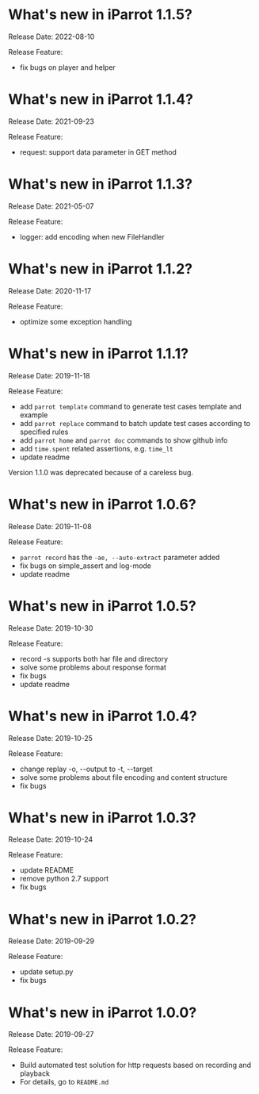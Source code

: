 What's new in iParrot 1.1.5?
===========================
Release Date: 2022-08-10

Release Feature:
* fix bugs on player and helper 


What's new in iParrot 1.1.4?
===========================
Release Date: 2021-09-23

Release Feature:
* request: support data parameter in GET method 
  

What's new in iParrot 1.1.3?
===========================
Release Date: 2021-05-07

Release Feature:
* logger: add encoding when new FileHandler


What's new in iParrot 1.1.2?
===========================
Release Date: 2020-11-17

Release Feature:
* optimize some exception handling


What's new in iParrot 1.1.1?
===========================
Release Date: 2019-11-18

Release Feature:
* add `parrot template` command to generate test cases template and example
* add `parrot replace` command to batch update test cases according to specified rules
* add `parrot home` and `parrot doc` commands to show github info
* add `time.spent` related assertions, e.g. `time_lt`
* update readme

Version 1.1.0 was deprecated because of a careless bug.

What's new in iParrot 1.0.6?
===========================
Release Date: 2019-11-08

Release Feature:
* `parrot record` has the `-ae, --auto-extract` parameter added
* fix bugs on simple_assert and log-mode
* update readme

What's new in iParrot 1.0.5?
===========================
Release Date: 2019-10-30

Release Feature:
* record -s supports both har file and directory
* solve some problems about response format
* fix bugs
* update readme

What's new in iParrot 1.0.4?
===========================
Release Date: 2019-10-25

Release Feature:
* change replay -o, --output to -t, --target
* solve some problems about file encoding and content structure
* fix bugs

What's new in iParrot 1.0.3?
===========================
Release Date: 2019-10-24

Release Feature:
* update README
* remove python 2.7 support
* fix bugs

What's new in iParrot 1.0.2?
===========================
Release Date: 2019-09-29

Release Feature:
* update setup.py
* fix bugs

What's new in iParrot 1.0.0?
===========================
Release Date: 2019-09-27

Release Feature:
* Build automated test solution for http requests based on recording and playback
* For details, go to `README.md`
